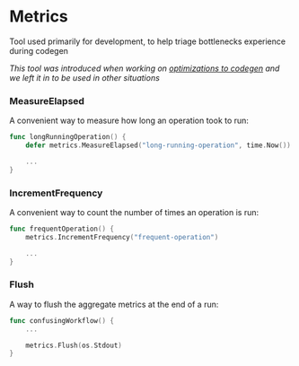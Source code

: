 # Metrics

Tool used primarily for development, to help triage bottlenecks experience during codegen

*This tool was introduced when working on [optimizations to codegen](https://github.com/solo-io/solo-kit/pull/417) and we left it in to be used in other situations*

### MeasureElapsed

A convenient way to measure how long an operation took to run:

```go
func longRunningOperation() {
    defer metrics.MeasureElapsed("long-running-operation", time.Now())

    ...
}
```

### IncrementFrequency

A convenient way to count the number of times an operation is run:

```go
func frequentOperation() {
    metrics.IncrementFrequency("frequent-operation")

    ...
}
```

### Flush

A way to flush the aggregate metrics at the end of a run:

```go
func confusingWorkflow() {
    ...

    metrics.Flush(os.Stdout)
}
```